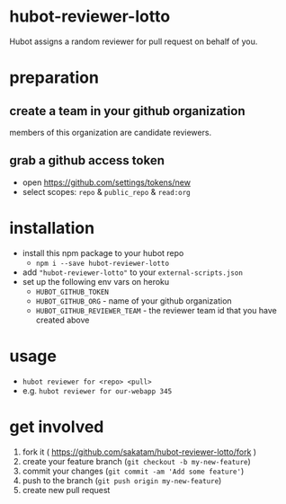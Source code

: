 # hubot-reviewer-lotto
Hubot assigns a random reviewer for pull request on behalf of you.

# preparation

## create a team in your github organization

members of this organization are candidate reviewers.


## grab a github access token
* open https://github.com/settings/tokens/new
* select scopes: `repo` & `public_repo` & `read:org`

# installation
* install this npm package to your hubot repo
    * `npm i --save hubot-reviewer-lotto`
* add `"hubot-reviewer-lotto"` to your `external-scripts.json`
* set up the following env vars on heroku
    * `HUBOT_GITHUB_TOKEN`
    * `HUBOT_GITHUB_ORG` - name of your github organization
    * `HUBOT_GITHUB_REVIEWER_TEAM` - the reviewer team id that you have created above

# usage
* `hubot reviewer for <repo> <pull>`
* e.g. `hubot reviewer for our-webapp 345`

# get involved

1. fork it ( https://github.com/sakatam/hubot-reviewer-lotto/fork )
2. create your feature branch (`git checkout -b my-new-feature`)
3. commit your changes (`git commit -am 'Add some feature'`)
4. push to the branch (`git push origin my-new-feature`)
5. create new pull request

